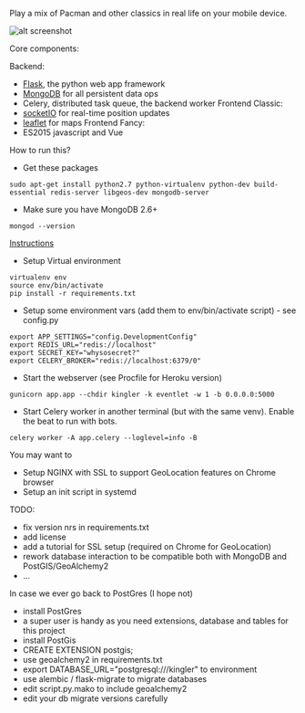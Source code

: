 Play a mix of Pacman and other classics in real life on your mobile device.

![alt screenshot](http://imgur.com/a/nFxHp)

Core components:

Backend:
 - [Flask](http://flask.pocoo.org/), the python web app framework
 - [MongoDB](https://www.mongodb.com/) for all persistent data ops
 - Celery, distributed task queue, the backend worker
Frontend Classic:
 - [socketIO](https://flask-socketio.readthedocs.io/en/latest/) for real-time position updates
 - [leaflet](http://leafletjs.com/) for maps
Frontend Fancy:
 - ES2015 javascript and Vue


How to run this?

- Get these packages
```
sudo apt-get install python2.7 python-virtualenv python-dev build-essential redis-server libgeos-dev mongodb-server
```

- Make sure you have MongoDB 2.6+
```
mongod --version
```
  [Instructions](https://www.digitalocean.com/community/tutorials/how-to-install-mongodb-on-ubuntu-16-04)

- Setup Virtual environment
```
virtualenv env
source env/bin/activate
pip install -r requirements.txt
```

- Setup some environment vars (add them to env/bin/activate script) - see config.py
```
export APP_SETTINGS="config.DevelopmentConfig"
export REDIS_URL="redis://localhost"
export SECRET_KEY="whysosecret?"
export CELERY_BROKER="redis://localhost:6379/0"
```

- Start the webserver (see Procfile for Heroku version)
```
gunicorn app.app --chdir kingler -k eventlet -w 1 -b 0.0.0.0:5000
```

- Start Celery worker in another terminal (but with the same venv). Enable the beat to run with bots.
```
celery worker -A app.celery --loglevel=info -B
```

You may want to

- Setup NGINX with SSL to support GeoLocation features on Chrome browser
- Setup an init script in systemd

TODO:

- fix version nrs in requirements.txt
- add license
- add a tutorial for SSL setup (required on Chrome for GeoLocation)
- rework database interaction to be compatible both with MongoDB and PostGIS/GeoAlchemy2
- ...



In case we ever go back to PostGres (I hope not)

- install PostGres
 - a super user is handy as you need extensions, database and tables for this project
- install PostGis
 - CREATE EXTENSION postgis;
- use geoalchemy2 in requirements.txt
 - export DATABASE_URL="postgresql:///kingler" to environment
- use alembic / flask-migrate to migrate databases
 - edit script.py.mako to include geoalchemy2
 - edit your db migrate versions carefully
